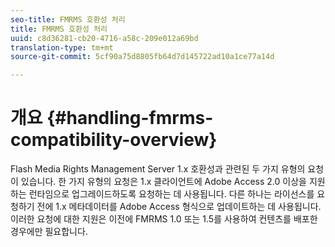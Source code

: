 ```yaml
---
seo-title: FMRMS 호환성 처리
title: FMRMS 호환성 처리
uuid: c8d36281-cb20-4716-a58c-209e012a69bd
translation-type: tm+mt
source-git-commit: 5cf90a75d8805fb64d7d145722ad10a1ce77a14d

---
```



# 개요 {#handling-fmrms-compatibility-overview}

Flash Media Rights Management Server 1.x 호환성과 관련된 두 가지 유형의 요청이 있습니다. 한 가지 유형의 요청은 1.x 클라이언트에 Adobe Access 2.0 이상을 지원하는 런타임으로 업그레이드하도록 요청하는 데 사용됩니다. 다른 하나는 라이선스를 요청하기 전에 1.x 메타데이터를 Adobe Access 형식으로 업데이트하는 데 사용됩니다. 이러한 요청에 대한 지원은 이전에 FMRMS 1.0 또는 1.5를 사용하여 컨텐츠를 배포한 경우에만 필요합니다.